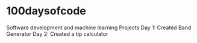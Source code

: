 # 100daysofcode
Software development and machine learning Projects 
Day 1: Created Band Generator 
Day 2: Created a tip calculator
